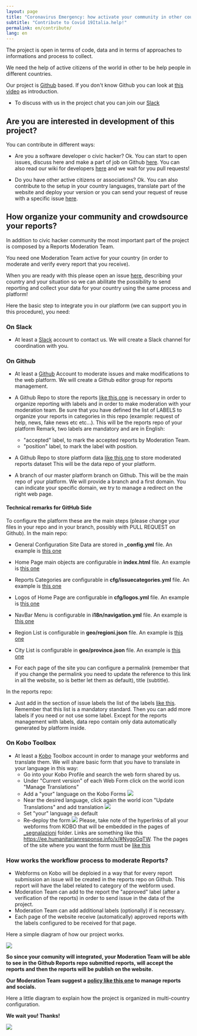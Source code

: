 ```yaml
---
layout: page
title: "Coronavirus Emergency: how activate your community in other countries"
subtitle: "Contribute to Covid 19Italia.help!"
permalink: en/contribute/
lang: en
---
```


The project is open in terms of code, data and in terms of approaches to informations and process to collect.

We need the help of active citizens of the world in other to be help people in different countries.

Our project is [Github](www.github.com) based. If you don't know Github you can look at [this video](https://www.youtube.com/watch?v=noZnOSpcjYY&t) as introduction.

* To discuss with us in the project chat you can join our [Slack](https://join.slack.com/t/covid19peoplehelp/shared_invite/zt-dbg7ctmp-ta7ZYJN5Lvvse1w0eCymMQ)

## Are you are interested in development of this project?

You can contribute in different ways:

* Are you a software developer o civic hacker? Ok. You can start to open issues, discuss here and make a part of job on Github [here](https://github.com/emergenzeHack/covid19italia/issues). You can also read our wiki for developers [here](https://www.covid19italia.help/en/wiki/) and we wait for you pull requests!

* Do you have other active citizens or associations? Ok. You can also contribute to the setup in your country languages, translate part of the website and deploy your version or you can send your request of reuse with a specific issue [here](https://github.com/emergenzeHack/covid19italia/issues).

## How organize your community and crowdsource your reports?

In addition to civic hacker community the most important part of the project is composed by a Reports Moderation Team.

You need one Moderation Team active for your country (in order to moderate and verify every report that you receive).

When you are ready with this please open an issue [here](https://github.com/emergenzehack/covid19italia/issues/new?title=%5BNewCountryCollaboration%5D), describing your country and your situation so we can abilitate the possibility to send reporting and collect your data for your country using the same process and platform!

Here the basic step to integrate you in our platform (we can support you in this procedure), you need:

### On Slack
- At least a [Slack](https://slack.com/intl/en-it/) account to contact us. We will create a Slack channel for coordination with you.

### On Github
- At least a [Github](www.github.com) Account to moderate issues and make modifications to the web platform. We will create a Github editor group for reports management.

- A Github Repo to store the reports [like this one](https://github.com/emergenzeHack/covid19italia_segnalazioni/issues) is necessary in order to organize reporting with labels and in order to make moderation with your moderation team.
Be sure that you have defined the list of LABELS to organize your reports in categories in this repo (example: request of help, news, fake news etc etc...). This will be the reports repo of your platform
Remark, two labels are mandatory and are in English:
  - "accepted" label, to mark the accepted reports by Moderation Team.
  - "position" label, to mark the label with position.

- A Github Repo to store platform data [like this one](https://github.com/emergenzeHack/covid19italia_data) to store moderated reports dataset This will be the data repo of your platform.

- A branch of our master platform branch on Github. This will be the main repo of your platform. We will provide a branch and a first domain. You can indicate your specific domain, we try to manage a redirect on the right web page.

#### Technical remarks for GitHub Side

To configure the platform these are the main steps (please change your files in your repo and in your branch, possibly with PULL REQUEST on Github). In the main repo:
- General Configuration Site Data are stored in **_config.yml** file. An example is [this one](https://github.com/emergenzeHack/covid19italia/blob/master/_config.yml)
- Home Page main objects are configurable in **index.html** file. An example is [this one](https://github.com/emergenzeHack/covid19italia/blob/master/index.html)
- Reports Categories are configurable in **cfg/issuecategories.yml** file. An example is [this one](https://github.com/emergenzeHack/covid19italia/blob/master/_data/cfg/issuecategories.yml)
- Logos of Home Page are configurable in **cfg/logos.yml** file. An example is [this one](https://github.com/emergenzeHack/covid19italia/blob/master/_data/cfg/logos.yml)
- NavBar Menu is configurable in **i18n/navigation.yml** file. An example is [this one](https://github.com/emergenzeHack/covid19italia/blob/master/_data/i18n/navigation.yml)
- Region List is configurable in **geo/regioni.json** file. An example is [this one](https://github.com/emergenzeHack/covid19italia/blob/master/_data/geo/regioni.json)
- City List is configurable in **geo/province.json** file. An example is [this one](https://github.com/emergenzeHack/covid19italia/blob/master/_data/geo/province.json)

- For each page of the site you can configure a permalink (remember that if you change the permalink you need to update the reference to this link in all the website, so is better let them as default), title (subtitle).


In the reports repo:
- Just add in the section of issue labels the list of the labels [like this](https://docs.google.com/spreadsheets/d/1a3N9kTjEs3FCzfw0_MmxYXq8z87m12kR-BndiFQfNEU/edit#gid=0). Remember that this list is a mandatory standard. Then you can add more labels if you need or not use some label. Except for the reports management with labels, data repo contain only data automatically generated by platform inside.

### On Kobo Toolbox
- At least a [Kobo](https://kobo.humanitarianresponse.info/) Toolbox account in order to manage your webforms and translate them. We will share basic form that you have to translate in your language in this way:
  - Go into your Kobo Profile and search the web form shared by us.
  - Under "Current version" of each Web Form click on the world icon "Manage Translations"
  - Add a "your" language on the Kobo Forms
  ![](https://forum-kobotoolbox-org.s3.dualstack.us-east-1.amazonaws.com/optimized/2X/0/0be1721da99bc245b0d1d1203a20690c30b7ae5e_2_690x281.png)
  - Near the desired language, click again the world icon "Update Translations" and add translation
  ![](https://forum-kobotoolbox-org.s3.dualstack.us-east-1.amazonaws.com/optimized/2X/2/2c41a2643b1b35ce5d96979637adbf4c1a195288_2_690x339.png)
  - Set "your" language as default
  - Re-deploy the form
  ![](https://user-images.githubusercontent.com/368961/33343306-cc3ad2b6-d452-11e7-971b-3480e6ae2257.png)
Please, take note of the hyperlinks of all your webforms from KOBO that will be embedded in the pages of [_segnalazioni](https://github.com/emergenzeHack/covid19italia/tree/master/_segnalazioni) folder. Links are something like this https://ee.humanitarianresponse.info/x/#NygoGqTW. The the pages of the site where you want the form must be [like this](https://github.com/emergenzeHack/covid19italia/blob/master/_segnalazioni/bufala.html)

### How works the workflow process to moderate Reports?
- Webforms on Kobo will be deploied in a way that for every report submission an issue will be created in the reports repo on Github. This report will have the label related to category of the webform used.
- Moderation Team can add to the report the "approved" label (after a verification of the reports) in order to send issue in the data of the project.
- Moderation Team can add additional labels (optionally) if is necessary.
- Each page of the website receive (automatically) approved reports with the labels configured to be received for that page.

Here a simple diagram of how our project works.

![](https://raw.githubusercontent.com/emergenzeHack/covid19italia/master/images/process1.jpg)

**So since your comunity will integrated, your Moderation Team will be able to see in the Github Reports repo submitted reports, will accept the reports and then the reports will be publish on the website.**

**Our Moderation Team suggest a [policy like this one](../policy/) to manage reports and socials.**

Here a little diagram to explain how the project is organized in multi-country configuration.

**We wait you! Thanks!**

![](https://raw.githubusercontent.com/emergenzeHack/covid19italia/master/images/diagramma%20(1).png)